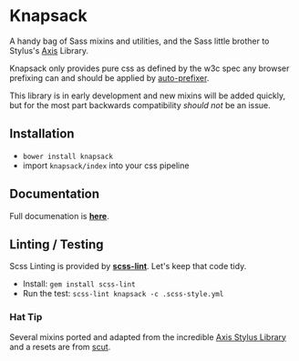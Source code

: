 # Knapsack
A handy bag of Sass mixins and utilities, and the Sass little brother to Stylus's [Axis](http://www.github.com/jenius/axis/) Library.

Knapsack only provides pure css as defined by the w3c spec any browser prefixing can and should be applied by [auto-prefixer](https://github.com/postcss/autoprefixer).

This library is in early development and new mixins will be added quickly, but for the most part backwards compatibility _should not_ be an issue.

## Installation
- `bower install knapsack`
- import `knapsack/index` into your css pipeline

## Documentation
Full documenation is [**here**](http://kni-labs.github.io/knapsack/).

## Linting / Testing
Scss Linting is provided by [**scss-lint**](https://github.com/brigade/scss-lint). Let's keep that code tidy.
- Install: `gem install scss-lint`
- Run the test: `scss-lint knapsack -c .scss-style.yml`

### Hat Tip
Several mixins ported and adapted from the incredible [Axis Stylus Library](http://www.github.com/jenius/axis/) and a resets are from [scut](https://github.com/davidtheclark/scut).
